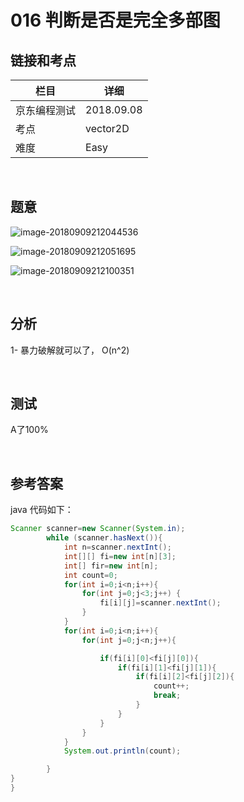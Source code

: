 # 016 判断是否是完全多部图 

## 链接和考点

| 栏目         | 详细       |
| ------------ | ---------- |
| 京东编程测试 | 2018.09.08 |
| 考点         | vector2D   |
| 难度         | Easy       |

<br>

## 题意

![image-20180909212044536](image-20180909212044536.png)

![image-20180909212051695](image-20180909212051695.png)

![image-20180909212100351](image-20180909212100351.png)

<br>

## 分析 

1-  暴力破解就可以了， O(n^2)

<br>

## 测试

A了100%

<br>

## 参考答案

java 代码如下： 

```java
Scanner scanner=new Scanner(System.in);
        while (scanner.hasNext()){
            int n=scanner.nextInt();
            int[][] fi=new int[n][3];
            int[] fir=new int[n];
            int count=0;
            for(int i=0;i<n;i++){
                for(int j=0;j<3;j++) {
                    fi[i][j]=scanner.nextInt();
                }
            }
            for(int i=0;i<n;i++){
                for(int j=0;j<n;j++){

                    if(fi[i][0]<fi[j][0]){
                        if(fi[i][1]<fi[j][1]){
                            if(fi[i][2]<fi[j][2]){
                                count++;
                                break;
                            }
                        }
                    }
                }
            }
            System.out.println(count);

        }
}
}
```



